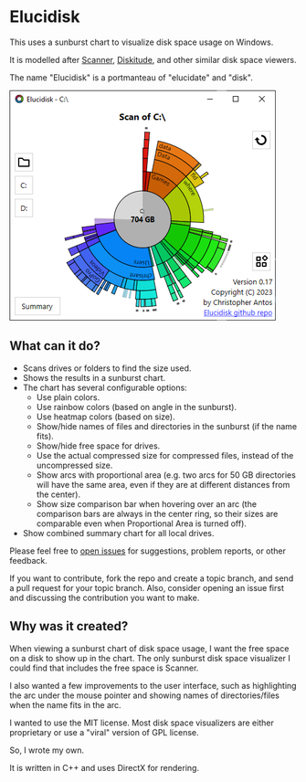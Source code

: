 # Elucidisk

This uses a sunburst chart to visualize disk space usage on Windows.

It is modelled after [Scanner](http://www.steffengerlach.de/freeware/), 
[Diskitude](https://madebyevan.com/diskitude/), and other similar disk space 
viewers.

The name "Elucidisk" is a portmanteau of "elucidate" and "disk".

![image](https://raw.githubusercontent.com/chrisant996/elucidisk/master/demo.png)

## What can it do?

- Scans drives or folders to find the size used.
- Shows the results in a sunburst chart.
- The chart has several configurable options:
    - Use plain colors.
    - Use rainbow colors (based on angle in the sunburst).
    - Use heatmap colors (based on size).
    - Show/hide names of files and directories in the sunburst (if the name fits).
    - Show/hide free space for drives.
    - Use the actual compressed size for compressed files, instead of the uncompressed size.
    - Show arcs with proportional area (e.g. two arcs for 50 GB directories will have the same area, even if they are at different distances from the center).
    - Show size comparison bar when hovering over an arc (the comparison bars are always in the center ring, so their sizes are comparable even when Proportional Area is turned off).
- Show combined summary chart for all local drives.

Please feel free to [open 
issues](https://github.com/chrisant996/elucidisk/issues) for suggestions, 
problem reports, or other feedback.

If you want to contribute, fork the repo and create a topic branch, and send a 
pull request for your topic branch.  Also, consider opening an issue first and 
discussing the contribution you want to make.

## Why was it created?

When viewing a sunburst chart of disk space usage, I want the free space on a 
disk to show up in the chart.  The only sunburst disk space visualizer I could 
find that includes the free space is Scanner.

I also wanted a few improvements to the user interface, such as highlighting 
the arc under the mouse pointer and showing names of directories/files when
the name fits in the arc.

I wanted to use the MIT license.  Most disk space visualizers are either
proprietary or use a "viral" version of GPL license.

So, I wrote my own.

It is written in C++ and uses DirectX for rendering.
